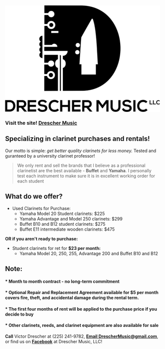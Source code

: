 ![Logo][drescher logo]
### Visit the site! [Drescher Music][drescher web]  
## Specializing in **clarinet** purchases and rentals!  
Our motto is simple: _get better quality clarinets for less money._
Tested and guranteed by a university clarinet professor!  
> We only rent and sell the brands that I believe as a professional clarinetist are the best available - **Buffet** and **Yamaha**. I personally test each instrument to make sure it is in excellent working order for each student

## What do we offer?
- Used Clarinets for Purchase:
  * Yamaha Model 20 Student clarinets: $225
  * Yamaha Advantage and Model 250 clarinets: $299
  * Buffet B10 and B12 student clarinets: $275
  * Buffet E11 intermediate wooden clarinets: $475

**OR if you aren't ready to purchase:**

- Student clarinets for ret for **$23 per month:**
  * Yamaha Model 20, 250, 255, Advantage 200 and Buffet B10 and B12

## Note:
#### * Month to month contract - no long-term commitment
#### * Optional Repair and Replacement Agreement available for $5 per month covers fire, theft, and accidental damage during the rental term.
#### * The first four months of rent will be applied to the purchase price if you decide to buy
#### * Other clarinets, reeds, and clarinet equipment are also available for sale  
**Call** Victor Drescher at (225) 241-9782, **[Email DrescherMusic@gmail.com][drescher mail]**, or find us on **[Facebook][drescher facebook]** at Drescher Music, LLC!

[drescher web]: https://dreschermusic.com
[drescher logo]: ./images/drescher-music-logo.jpg/
[drescher mail]: mailto:dreschermusic@gmail.com
[drescher facebook]: https://www.facebook.com/Drescher-Music-LLC-340616029719265
